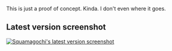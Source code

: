 This is just a proof of concept. Kinda. I don't even where it goes.

## Latest version screenshot

[![Squamagochi's latest version screenshot](https://github.com/hezad/Squamagochi/raw/master/screenshot.png)](https://github.com/hezad/Squamagochi/raw/master/screenshot.png) 